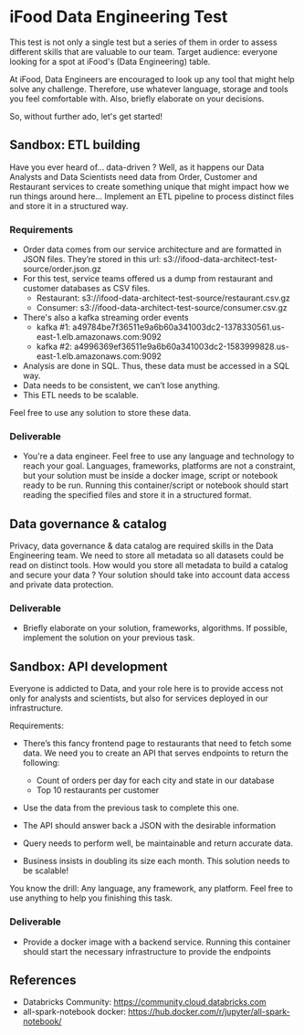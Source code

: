 # iFood Data Engineering Test

This test is not only a single test but a series of them in order to assess different skills that are valuable to our team.
Target audience: everyone looking for a spot at iFood's (Data Engineering) table.

At iFood, Data Engineers are encouraged to look up any tool that might help solve any challenge. Therefore, use whatever language, storage and tools you feel comfortable with. Also, briefly elaborate on your decisions.

So, without further ado, let's get started!

## Sandbox: ETL building

Have you ever heard of... data-driven ? Well, as it happens our Data Analysts and Data Scientists need data from Order, Customer and Restaurant services to create something unique that might impact how we run things around here...
Implement an ETL pipeline to process distinct files and store it in a structured way.

### Requirements

* Order data comes from our service architecture and are formatted in JSON files. They’re stored in this url: s3://ifood-data-architect-test-source/order.json.gz
* For this test, service teams offered us a dump from restaurant and customer databases as CSV files.
  * Restaurant: s3://ifood-data-architect-test-source/restaurant.csv.gz
  * Consumer: s3://ifood-data-architect-test-source/consumer.csv.gz
* There's also a kafka streaming order events
  * kafka #1: a49784be7f36511e9a6b60a341003dc2-1378330561.us-east-1.elb.amazonaws.com:9092
  * kafka #2: a4996369ef36511e9a6b60a341003dc2-1583999828.us-east-1.elb.amazonaws.com:9092
* Analysis are done in SQL. Thus, these data must be accessed in a SQL way.
* Data needs to be consistent, we can’t lose anything.
* This ETL needs to be scalable.

Feel free to use any solution to store these data.

### Deliverable

* You're a data engineer. Feel free to use any language and technology to reach your goal. Languages, frameworks, platforms are not a constraint, but your solution must be inside a docker image, script or notebook ready to be run. Running this container/script or notebook should start reading the specified files and store it in a structured format.

## Data governance & catalog

Privacy, data governance & data catalog are required skills in the Data Engineering team. We need to store all metadata so all datasets could be read on distinct tools.
How would you store all metadata to build a catalog and secure your data ? Your solution should take into account data access and private data protection.

### Deliverable

* Briefly elaborate on your solution, frameworks, algorithms. If possible, implement the solution on your previous task.

## Sandbox: API development

Everyone is addicted to Data, and your role here is to provide access not only for analysts and scientists, but also for services deployed in our infrastructure.

Requirements:

* There’s this fancy frontend page to restaurants that need to fetch some data. We need you to create an API that serves endpoints to return the following:
  * Count of orders per day for each city and state in our database
  * Top 10 restaurants per customer

* Use the data from the previous task to complete this one.
* The API should answer back a JSON with the desirable information
* Query needs to perform well, be maintainable and return accurate data.
* Business insists in doubling its size each month. This solution needs to be scalable!

You know the drill: Any language, any framework, any platform. Feel free to use anything to help you finishing this task.

### Deliverable

* Provide a docker image with a backend service. Running this container should start the necessary infrastructure to provide the endpoints


## References

* Databricks Community: https://community.cloud.databricks.com
* all-spark-notebook docker: https://hub.docker.com/r/jupyter/all-spark-notebook/
